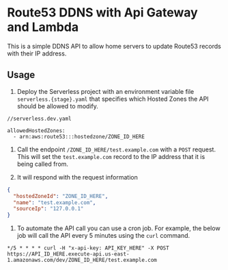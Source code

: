 # Route53 DDNS with Api Gateway and Lambda

This is a simple DDNS API to allow home servers to update Route53 records with their IP address.

## Usage

1. Deploy the Serverless project with an environment variable file `serverless.{stage}.yaml` that specifies which Hosted Zones the API should be allowed to modify.

```
//serverless.dev.yaml

allowedHostedZones:
  - arn:aws:route53:::hostedzone/ZONE_ID_HERE
```
1. Call the endpoint `/ZONE_ID_HERE/test.example.com` with a `POST` request. This will set the `test.example.com` record to the IP address that it is being called from. 

1. It will respond with the request information
```json 
{
  "hostedZoneId": "ZONE_ID_HERE",
  "name": "test.example.com",
  "sourceIp": "127.0.0.1"
}
```

1. To automate the API call you can use a cron job. For example, the below job will call the API every 5 minutes using the `curl` command.
```
*/5 * * * * curl -H "x-api-key: API_KEY_HERE" -X POST https://API_ID_HERE.execute-api.us-east-1.amazonaws.com/dev/ZONE_ID_HERE/test.example.com
```